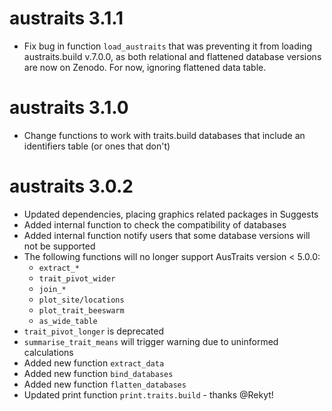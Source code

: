 # austraits 3.1.1
- Fix bug in function `load_austraits` that was preventing it from loading austraits.build v.7.0.0, as both relational and flattened database versions are now on Zenodo. For now, ignoring flattened data table.

# austraits 3.1.0
- Change functions to work with traits.build databases that include an identifiers table (or ones that don't)

# austraits 3.0.2
- Updated dependencies, placing graphics related packages in Suggests
- Added internal function to check the compatibility of databases
- Added internal function notify users that some database versions will not be supported
- The following functions will no longer support AusTraits version < 5.0.0:
    - `extract_*` 
    - `trait_pivot_wider`
    - `join_*`
    - `plot_site/locations`
    - `plot_trait_beeswarm`
    - `as_wide_table`
- `trait_pivot_longer` is deprecated
- `summarise_trait_means` will trigger warning due to uninformed calculations
- Added new function `extract_data`
- Added new function `bind_databases`
- Added new function `flatten_databases`
- Updated print function `print.traits.build` - thanks @Rekyt!